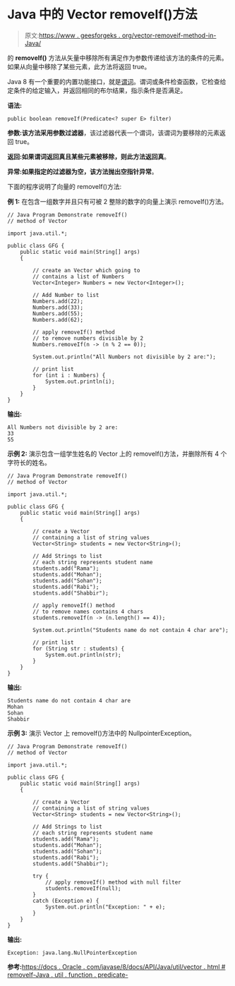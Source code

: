 # Java 中的 Vector removeIf()方法

> 原文:[https://www . geesforgeks . org/vector-removeif-method-in-Java/](https://www.geeksforgeeks.org/vector-removeif-method-in-java/)

的 **removeIf()** 方法从矢量中移除所有满足作为参数传递给该方法的条件的元素。如果从向量中移除了某些元素，此方法将返回 true。

Java 8 有一个重要的内置功能接口，就是[谓词](https://www.geeksforgeeks.org/java-8-predicate-with-examples/)。谓词或条件检查函数，它检查给定条件的给定输入，并返回相同的布尔结果，指示条件是否满足。

**语法:**

```
public boolean removeIf(Predicate<? super E> filter)
```

**参数:**该方法采用参数**过滤器**，该过滤器代表一个谓词，该谓词为要移除的元素返回 true。

**返回:**如果谓词返回真且某些元素被移除，则此方法返回**真**。

**异常:**如果指定的过滤器为空，该方法抛出**空指针异常**。

下面的程序说明了向量的 removeIf()方法:

**例 1:** 在包含一组数字并且只有可被 2 整除的数字的向量上演示 removeIf()方法。

```
// Java Program Demonstrate removeIf()
// method of Vector

import java.util.*;

public class GFG {
    public static void main(String[] args)
    {

        // create an Vector which going to
        // contains a list of Numbers
        Vector<Integer> Numbers = new Vector<Integer>();

        // Add Number to list
        Numbers.add(22);
        Numbers.add(33);
        Numbers.add(55);
        Numbers.add(62);

        // apply removeIf() method
        // to remove numbers divisible by 2
        Numbers.removeIf(n -> (n % 2 == 0));

        System.out.println("All Numbers not divisible by 2 are:");

        // print list
        for (int i : Numbers) {
            System.out.println(i);
        }
    }
}
```

**输出:**

```
All Numbers not divisible by 2 are:
33
55

```

**示例 2:** 演示包含一组学生姓名的 Vector 上的 removeIf()方法，并删除所有 4 个字符长的姓名。

```
// Java Program Demonstrate removeIf()
// method of Vector

import java.util.*;

public class GFG {
    public static void main(String[] args)
    {

        // create a Vector
        // containing a list of string values
        Vector<String> students = new Vector<String>();

        // Add Strings to list
        // each string represents student name
        students.add("Rama");
        students.add("Mohan");
        students.add("Sohan");
        students.add("Rabi");
        students.add("Shabbir");

        // apply removeIf() method
        // to remove names contains 4 chars
        students.removeIf(n -> (n.length() == 4));

        System.out.println("Students name do not contain 4 char are");

        // print list
        for (String str : students) {
            System.out.println(str);
        }
    }
}
```

**输出:**

```
Students name do not contain 4 char are
Mohan
Sohan
Shabbir

```

**示例 3:** 演示 Vector 上 removeIf()方法中的 NullpointerException。

```
// Java Program Demonstrate removeIf()
// method of Vector

import java.util.*;

public class GFG {
    public static void main(String[] args)
    {

        // create a Vector
        // containing a list of string values
        Vector<String> students = new Vector<String>();

        // Add Strings to list
        // each string represents student name
        students.add("Rama");
        students.add("Mohan");
        students.add("Sohan");
        students.add("Rabi");
        students.add("Shabbir");

        try {
            // apply removeIf() method with null filter
            students.removeIf(null);
        }
        catch (Exception e) {
            System.out.println("Exception: " + e);
        }
    }
}
```

**输出:**

```
Exception: java.lang.NullPointerException

```

**参考:**[https://docs . Oracle . com/javase/8/docs/API/Java/util/vector . html # removeIf-Java . util . function . predicate-](https://docs.oracle.com/javase/8/docs/api/java/util/Vector.html#removeIf-java.util.function.Predicate-)